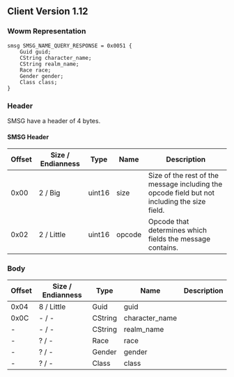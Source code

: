 ## Client Version 1.12

### Wowm Representation
```rust,ignore
smsg SMSG_NAME_QUERY_RESPONSE = 0x0051 {
    Guid guid;    
    CString character_name;    
    CString realm_name;    
    Race race;    
    Gender gender;    
    Class class;    
}
```
### Header
SMSG have a header of 4 bytes.

#### SMSG Header
| Offset | Size / Endianness | Type   | Name   | Description |
| ------ | ----------------- | ------ | ------ | ----------- |
| 0x00   | 2 / Big           | uint16 | size   | Size of the rest of the message including the opcode field but not including the size field.|
| 0x02   | 2 / Little        | uint16 | opcode | Opcode that determines which fields the message contains.|
### Body
| Offset | Size / Endianness | Type | Name | Description |
| ------ | ----------------- | ---- | ---- | ----------- |
| 0x04 | 8 / Little | Guid | guid |  |
| 0x0C | - / - | CString | character_name |  |
| - | - / - | CString | realm_name |  |
| - | ? / - | Race | race |  |
| - | ? / - | Gender | gender |  |
| - | ? / - | Class | class |  |
